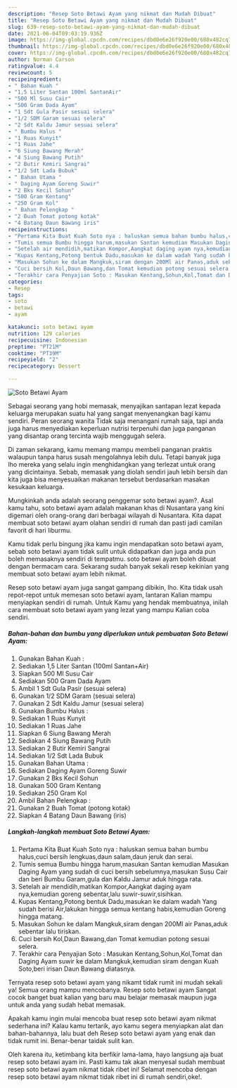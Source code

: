 ```yaml
---
description: "Resep Soto Betawi Ayam yang nikmat dan Mudah Dibuat"
title: "Resep Soto Betawi Ayam yang nikmat dan Mudah Dibuat"
slug: 639-resep-soto-betawi-ayam-yang-nikmat-dan-mudah-dibuat
date: 2021-06-04T09:03:19.936Z
image: https://img-global.cpcdn.com/recipes/dbd0e6e26f920e00/680x482cq70/soto-betawi-ayam-foto-resep-utama.jpg
thumbnail: https://img-global.cpcdn.com/recipes/dbd0e6e26f920e00/680x482cq70/soto-betawi-ayam-foto-resep-utama.jpg
cover: https://img-global.cpcdn.com/recipes/dbd0e6e26f920e00/680x482cq70/soto-betawi-ayam-foto-resep-utama.jpg
author: Norman Carson
ratingvalue: 4.4
reviewcount: 5
recipeingredient:
- " Bahan Kuah "
- "1,5 Liter Santan 100ml SantanAir"
- "500 Ml Susu Cair"
- "500 Gram Dada Ayam"
- "1 Sdt Gula Pasir sesuai selera"
- "1/2 SDM Garam sesuai selera"
- "2 Sdt Kaldu Jamur sesuai selera"
- " Bumbu Halus "
- "1 Ruas Kunyit"
- "1 Ruas Jahe"
- "6 Siung Bawang Merah"
- "4 Siung Bawang Putih"
- "2 Butir Kemiri Sangrai"
- "1/2 Sdt Lada Bubuk"
- " Bahan Utama "
- " Daging Ayam Goreng Suwir"
- "2 Bks Kecil Sohun"
- "500 Gram Kentang"
- "250 Gram Kol"
- " Bahan Pelengkap "
- "2 Buah Tomat potong kotak"
- "4 Batang Daun Bawang iris"
recipeinstructions:
- "Pertama Kita Buat Kuah Soto nya : haluskan semua bahan bumbu halus,cuci bersih lengkuas,daun salam,daun jeruk dan serai."
- "Tumis semua Bumbu hingga harum,masukan Santan kemudian Masukan Daging Ayam yang sudah di cuci bersih sebelumnya,masukan Susu Cair dan beri Bumbu Garam,gula dan Kaldu Jamur aduk hingga rata."
- "Setelah air mendidih,matikan Kompor,Aangkat daging ayam nya,kemudian goreng sebentar,lalu suwir-suwir,sisihkan."
- "Kupas Kentang,Potong bentuk Dadu,masukan ke dalam wadah Yang sudah berisi Air,lakukan hingga semua kentang habis,kemudian Goreng hingga matang."
- "Masukan Sohun ke dalam Mangkuk,siram dengan 200Ml air Panas,aduk sebentar lalu tiriskan."
- "Cuci bersih Kol,Daun Bawang,dan Tomat kemudian potong sesuai selera."
- "Terakhir cara Penyajian Soto : Masukan Kentang,Sohun,Kol,Tomat dan Daging Ayam suwir ke dalam Mangkuk,kemudian siram dengan Kuah Soto,beri irisan Daun Bawang diatasnya."
categories:
- Resep
tags:
- soto
- betawi
- ayam

katakunci: soto betawi ayam 
nutrition: 129 calories
recipecuisine: Indonesian
preptime: "PT21M"
cooktime: "PT39M"
recipeyield: "2"
recipecategory: Dessert

---
```



![Soto Betawi Ayam](https://img-global.cpcdn.com/recipes/dbd0e6e26f920e00/680x482cq70/soto-betawi-ayam-foto-resep-utama.jpg)

Sebagai seorang yang hobi memasak, menyajikan santapan lezat kepada keluarga merupakan suatu hal yang sangat menyenangkan bagi kamu sendiri. Peran seorang  wanita Tidak saja menangani rumah saja, tapi anda juga harus menyediakan keperluan nutrisi terpenuhi dan juga panganan yang disantap orang tercinta wajib menggugah selera.

Di zaman  sekarang, kamu memang mampu membeli panganan praktis walaupun tanpa harus susah mengolahnya lebih dulu. Tetapi banyak juga lho mereka yang selalu ingin menghidangkan yang terlezat untuk orang yang dicintainya. Sebab, memasak yang diolah sendiri jauh lebih bersih dan kita juga bisa menyesuaikan makanan tersebut berdasarkan masakan kesukaan keluarga. 



Mungkinkah anda adalah seorang penggemar soto betawi ayam?. Asal kamu tahu, soto betawi ayam adalah makanan khas di Nusantara yang kini digemari oleh orang-orang dari berbagai wilayah di Nusantara. Kita dapat membuat soto betawi ayam olahan sendiri di rumah dan pasti jadi camilan favorit di hari liburmu.

Kamu tidak perlu bingung jika kamu ingin mendapatkan soto betawi ayam, sebab soto betawi ayam tidak sulit untuk didapatkan dan juga anda pun boleh memasaknya sendiri di tempatmu. soto betawi ayam boleh dibuat dengan bermacam cara. Sekarang sudah banyak sekali resep kekinian yang membuat soto betawi ayam lebih nikmat.

Resep soto betawi ayam juga sangat gampang dibikin, lho. Kita tidak usah repot-repot untuk memesan soto betawi ayam, lantaran Kalian mampu menyiapkan sendiri di rumah. Untuk Kamu yang hendak membuatnya, inilah cara membuat soto betawi ayam yang lezat yang mampu Kalian coba sendiri.

<!--inarticleads1-->

##### Bahan-bahan dan bumbu yang diperlukan untuk pembuatan Soto Betawi Ayam:

1. Gunakan  Bahan Kuah :
1. Sediakan 1,5 Liter Santan (100ml Santan+Air)
1. Siapkan 500 Ml Susu Cair
1. Sediakan 500 Gram Dada Ayam
1. Ambil 1 Sdt Gula Pasir (sesuai selera)
1. Gunakan 1/2 SDM Garam (sesuai selera)
1. Gunakan 2 Sdt Kaldu Jamur (sesuai selera)
1. Gunakan  Bumbu Halus :
1. Sediakan 1 Ruas Kunyit
1. Sediakan 1 Ruas Jahe
1. Siapkan 6 Siung Bawang Merah
1. Sediakan 4 Siung Bawang Putih
1. Sediakan 2 Butir Kemiri Sangrai
1. Sediakan 1/2 Sdt Lada Bubuk
1. Gunakan  Bahan Utama :
1. Sediakan  Daging Ayam Goreng Suwir
1. Gunakan 2 Bks Kecil Sohun
1. Gunakan 500 Gram Kentang
1. Sediakan 250 Gram Kol
1. Ambil  Bahan Pelengkap :
1. Gunakan 2 Buah Tomat (potong kotak)
1. Siapkan 4 Batang Daun Bawang (iris)




<!--inarticleads2-->

##### Langkah-langkah membuat Soto Betawi Ayam:

1. Pertama Kita Buat Kuah Soto nya : haluskan semua bahan bumbu halus,cuci bersih lengkuas,daun salam,daun jeruk dan serai.
1. Tumis semua Bumbu hingga harum,masukan Santan kemudian Masukan Daging Ayam yang sudah di cuci bersih sebelumnya,masukan Susu Cair dan beri Bumbu Garam,gula dan Kaldu Jamur aduk hingga rata.
1. Setelah air mendidih,matikan Kompor,Aangkat daging ayam nya,kemudian goreng sebentar,lalu suwir-suwir,sisihkan.
1. Kupas Kentang,Potong bentuk Dadu,masukan ke dalam wadah Yang sudah berisi Air,lakukan hingga semua kentang habis,kemudian Goreng hingga matang.
1. Masukan Sohun ke dalam Mangkuk,siram dengan 200Ml air Panas,aduk sebentar lalu tiriskan.
1. Cuci bersih Kol,Daun Bawang,dan Tomat kemudian potong sesuai selera.
1. Terakhir cara Penyajian Soto : Masukan Kentang,Sohun,Kol,Tomat dan Daging Ayam suwir ke dalam Mangkuk,kemudian siram dengan Kuah Soto,beri irisan Daun Bawang diatasnya.




Ternyata resep soto betawi ayam yang nikamt tidak rumit ini mudah sekali ya! Semua orang mampu mencobanya. Resep soto betawi ayam Sangat cocok banget buat kalian yang baru mau belajar memasak maupun juga untuk anda yang sudah hebat memasak.

Apakah kamu ingin mulai mencoba buat resep soto betawi ayam nikmat sederhana ini? Kalau kamu tertarik, ayo kamu segera menyiapkan alat dan bahan-bahannya, lalu buat deh Resep soto betawi ayam yang enak dan tidak rumit ini. Benar-benar taidak sulit kan. 

Oleh karena itu, ketimbang kita berfikir lama-lama, hayo langsung aja buat resep soto betawi ayam ini. Pasti kamu tak akan menyesal sudah membuat resep soto betawi ayam nikmat tidak ribet ini! Selamat mencoba dengan resep soto betawi ayam nikmat tidak ribet ini di rumah sendiri,oke!.

